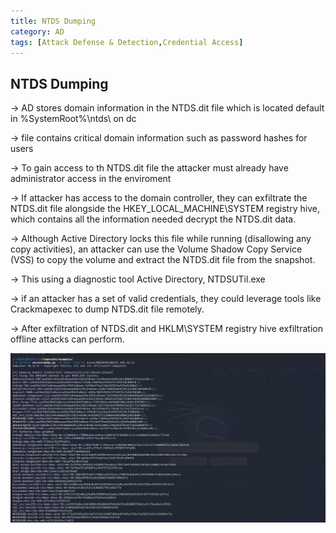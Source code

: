 ```yaml
---
title: NTDS Dumping
category: AD
tags: [Attack Defense & Detection,Credential Access]
---
```

## NTDS Dumping
→ AD stores domain information in the NTDS.dit file which is located default in  %SystemRoot%\ntds\ on dc

→ file contains critical domain information such as password hashes for users

→ To gain access to th NTDS.dit file the attacker must already have administrator access in the enviroment

→ If attacker has access to the domain controller, they can exfiltrate the NTDS.dit file alongside the HKEY_LOCAL_MACHINE\SYSTEM registry hive, which contains all the information needed decrypt the NTDS.dit data.

→ Although Active Directory locks this file while running (disallowing any copy activities), an attacker can use the Volume Shadow Copy Service (VSS) to copy the volume and extract the NTDS.dit file from the snapshot. 

→  This using a diagnostic tool  Active Directory, NTDSUTil.exe

→ if an attacker has a set of valid credentials, they could leverage tools like Crackmapexec to dump NTDS.dit file remotely.

 → After exfiltration of NTDS.dit and HKLM\SYSTEM registry hive exfiltration offline attacks can perform.

![GetUserSPN](/assets/img/AD/NTDSdumping.png)